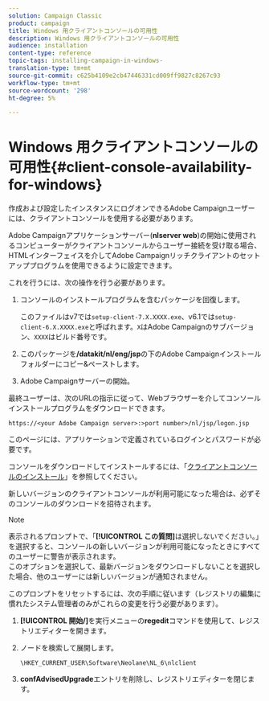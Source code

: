 ```yaml
---
solution: Campaign Classic
product: campaign
title: Windows 用クライアントコンソールの可用性
description: Windows 用クライアントコンソールの可用性
audience: installation
content-type: reference
topic-tags: installing-campaign-in-windows-
translation-type: tm+mt
source-git-commit: c625b4109e2cb47446331cd009ff9827c8267c93
workflow-type: tm+mt
source-wordcount: '298'
ht-degree: 5%

---
```



# Windows 用クライアントコンソールの可用性{#client-console-availability-for-windows}

作成および設定したインスタンスにログオンできるAdobe Campaignユーザーには、クライアントコンソールを使用する必要があります。

Adobe Campaignアプリケーションサーバー(**nlserver web**)の開始に使用されるコンピューターがクライアントコンソールからユーザー接続を受け取る場合、HTMLインターフェイスを介してAdobe Campaignリッチクライアントのセットアッププログラムを使用できるように設定できます。

これを行うには、次の操作を行う必要があります。

1. コンソールのインストールプログラムを含むパッケージを回復します。

   このファイルはv7では`setup-client-7.X.XXXX.exe`、v6.1では`setup-client-6.X.XXXX.exe`と呼ばれます。`X`はAdobe Campaignのサブバージョン、`XXXX`はビルド番号です。

1. このパッケージを&#x200B;**/datakit/nl/eng/jsp**&#x200B;の下のAdobe Campaignインストールフォルダーにコピー&amp;ペーストします。
1. Adobe Campaignサーバーの開始。

最終ユーザーは、次のURLの指示に従って、Webブラウザーを介してコンソールインストールプログラムをダウンロードできます。

```
https://<your Adobe Campaign server>:>port number>/nl/jsp/logon.jsp
```

このページには、アプリケーションで定義されているログインとパスワードが必要です。

コンソールをダウンロードしてインストールするには、「[クライアントコンソールのインストール](../../installation/using/installing-the-client-console.md)」を参照してください。

新しいバージョンのクライアントコンソールが利用可能になった場合は、必ずそのコンソールのダウンロードを招待されます。

>[!NOTE]
>
>表示されるプロンプトで、「**[!UICONTROL この質問]**&#x200B;は選択しないでください。」を選択すると、コンソールの新しいバージョンが利用可能になったときにすべてのユーザーに警告が表示されます。\
>このオプションを選択して、最新バージョンをダウンロードしないことを選択した場合、他のユーザーには新しいバージョンが通知されません。

このプロンプトをリセットするには、次の手順に従います（レジストリの編集に慣れたシステム管理者のみがこれらの変更を行う必要があります）。

1. **[!UICONTROL 開始/]**&#x200B;を実行メニューの&#x200B;**regedit**&#x200B;コマンドを使用して、レジストリエディターを開きます。
1. ノードを検索して展開します。

   ```
   \HKEY_CURRENT_USER\Software\Neolane\NL_6\nlclient
   ```

1. **confAdvisedUpgrade**&#x200B;エントリを削除し、レジストリエディターを閉じます。

